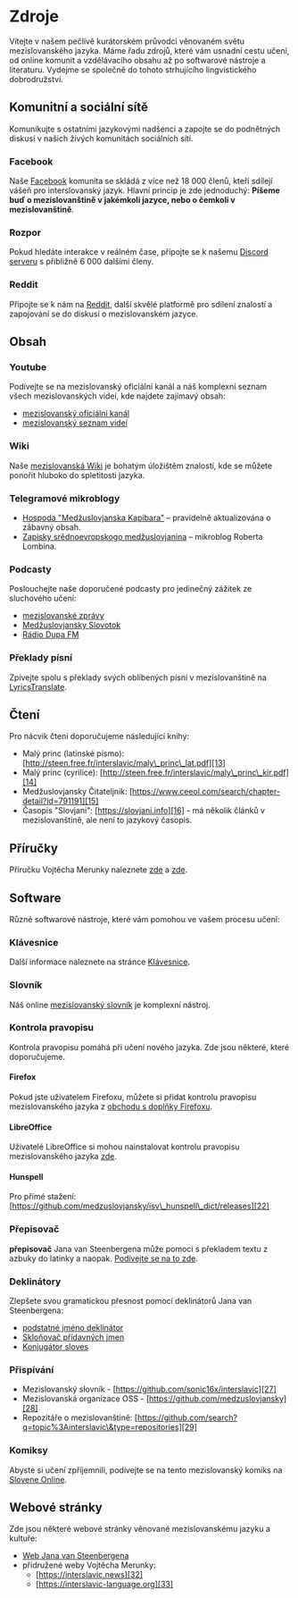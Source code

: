 # Zdroje

Vítejte v našem pečlivě kurátorském průvodci věnovaném světu mezislovanského jazyka. Máme řadu zdrojů, které vám usnadní cestu učení, od online komunit a vzdělávacího obsahu až po softwarové nástroje a literaturu. Vydejme se společně do tohoto strhujícího lingvistického dobrodružství.

## Komunitní a sociální sítě

Komunikujte s ostatními jazykovými nadšenci a zapojte se do podnětných diskusí v našich živých komunitách sociálních sítí.

### Facebook

Naše [Facebook][1] komunita se skládá z více než 18 000 členů, kteří sdílejí vášeň pro interslovanský jazyk. Hlavní princip je zde jednoduchý: **Píšeme buď o mezislovanštině v jakémkoli jazyce, nebo o čemkoli v mezislovanštině**.

### Rozpor

Pokud hledáte interakce v reálném čase, připojte se k našemu [Discord serveru][2] s přibližně 6 000 dalšími členy.

### Reddit

Připojte se k nám na [Reddit][3], další skvělé platformě pro sdílení znalostí a zapojování se do diskusí o mezislovanském jazyce.

## Obsah

### Youtube

Podívejte se na mezislovanský oficiální kanál a náš komplexní seznam všech mezislovanských videí, kde najdete zajímavý obsah:

- [mezislovanský oficiální kanál][4]
- [mezislovanský seznam videí][5]

### Wiki

Naše [mezislovanská Wiki][6] je bohatým úložištěm znalostí, kde se můžete ponořit hluboko do spletitosti jazyka.

### Telegramové mikroblogy

- [Hospoda "Medžuslovjanska Kapibara"][7] – pravidelně aktualizována o zábavný obsah.
- [Zapisky srědnoevropskogo medžuslovjanina][8] – mikroblog Roberta Lombina.

### Podcasty

Poslouchejte naše doporučené podcasty pro jedinečný zážitek ze sluchového učení:

- [mezislovanské zprávy][9]
- [Medžuslovjansky Slovotok][10]
- [Rádio Dupa FM][11]

### Překlady písní

Zpívejte spolu s překlady svých oblíbených písní v mezislovanštině na [LyricsTranslate][12].

## Čtení

Pro nácvik čtení doporučujeme následující knihy:

- Malý princ (latinské písmo): [http://steen.free.fr/interslavic/maly\_princ\_lat.pdf][13]
- Malý princ (cyrilice): [http://steen.free.fr/interslavic/maly\_princ\_kir.pdf][14]
- Medžuslovjansky Čitateljnik: [https://www.ceeol.com/search/chapter-detail?id=791191][15]
- Časopis "Slovjani": [https://slovjani.info][16] - má několik článků v mezislovanštině, ale není to jazykový časopis.

## Příručky

Příručku Vojtěcha Merunky naleznete [zde][17] a [zde][15].

## Software

Různé softwarové nástroje, které vám pomohou ve vašem procesu učení:

### Klávesnice

Další informace naleznete na stránce [Klávesnice][18].

### Slovník

Náš online [mezislovanský slovník][19] je komplexní nástroj.

### Kontrola pravopisu

Kontrola pravopisu pomáhá při učení nového jazyka. Zde jsou některé, které doporučujeme.

#### Firefox

Pokud jste uživatelem Firefoxu, můžete si přidat kontrolu pravopisu mezislovanského jazyka z [obchodu s doplňky Firefoxu][20].

#### LibreOffice

Uživatelé LibreOffice si mohou nainstalovat kontrolu pravopisu mezislovanského jazyka [zde][21].

#### Hunspell

Pro přímé stažení: [https://github.com/medzuslovjansky/isv\_hunspell\_dict/releases][22]

### Přepisovač

**přepisovač** Jana van Steenbergena může pomoci s překladem textu z azbuky do latinky a naopak. [Podívejte se na to zde][23].

### Deklinátory

Zlepšete svou gramatickou přesnost pomocí deklinátorů Jana van Steenbergena:

- [podstatné jméno deklinátor][24]
- [Skloňovač přídavných jmen][25]
- [Konjugátor sloves][26]

### Přispívání

- Mezislovanský slovník - [https://github.com/sonic16x/interslavic][27]
- Mezislovanská organizace OSS - [https://github.com/medzuslovjansky][28]
- Repozitáře o mezislovanštině: [https://github.com/search?q=topic%3Ainterslavic\&type=repositories][29]

### Komiksy

Abyste si učení zpříjemnili, podívejte se na tento mezislovanský komiks na [Slovene Online][30].

## Webové stránky

Zde jsou některé webové stránky věnované mezislovanskému jazyku a kultuře:

- [Web Jana van Steenbergena][31]
- přidružené weby Vojtěcha Merunky:
   - [https://interslavic.news][32]
   - [https://interslavic-language.org][33]

[1]: https://www.facebook.com/groups/interslavic

[2]: https://discord.gg/8hBqtf4uej

[3]: https://www.reddit.com/r/interslavic/

[4]: https://www.youtube.com/channel/UCShYXuD2TyJlYd9UWUUiYiA

[5]: https://www.youtube.com/playlist?list=PLT_X5HnKrXoiL3a5oK9Tv977JI8ijvFNM

[6]: https://isv.miraheze.org/

[7]: https://t.me/interslavicthings

[8]: https://t.me/zapiskysm

[9]: https://interslavic.news/podkast

[10]: https://linktr.ee/medzuslovjansky.slovotok

[11]: https://tyflonet.com/siciliano/arhiv/

[12]: https://lyricstranslate.com/language/interslavic

[13]: http://steen.free.fr/interslavic/maly_princ_lat.pdf

[14]: http://steen.free.fr/interslavic/maly_princ_kir.pdf

[15]: https://www.ceeol.com/search/chapter-detail?id=791191

[16]: https://slovjani.info

[17]: https://www.patro.cz/interslavic-zonal-constructed-language/

[18]: ./keyboards.md

[19]: https://interslavic-dictionary.com/

[20]: https://addons.mozilla.org/en-US/firefox/addon/interslavic-spellcheck/

[21]: https://extensions.libreoffice.org/en/extensions/show/15995

[22]: https://github.com/medzuslovjansky/isv_hunspell_dict/releases

[23]: http://steen.free.fr/interslavic/transliterator.html

[24]: http://steen.free.fr/interslavic/declinator.html

[25]: http://steen.free.fr/interslavic/adjectivator.html

[26]: http://steen.free.fr/interslavic/conjugator.html

[27]: https://github.com/sonic16x/interslavic

[28]: https://github.com/medzuslovjansky

[29]: https://github.com/search?q=topic%3Ainterslavic&type=repositories

[30]: https://slovene.online/animation/1.0/msl/index.html

[31]: http://steen.free.fr/interslavic

[32]: https://interslavic.news

[33]: https://interslavic-language.org